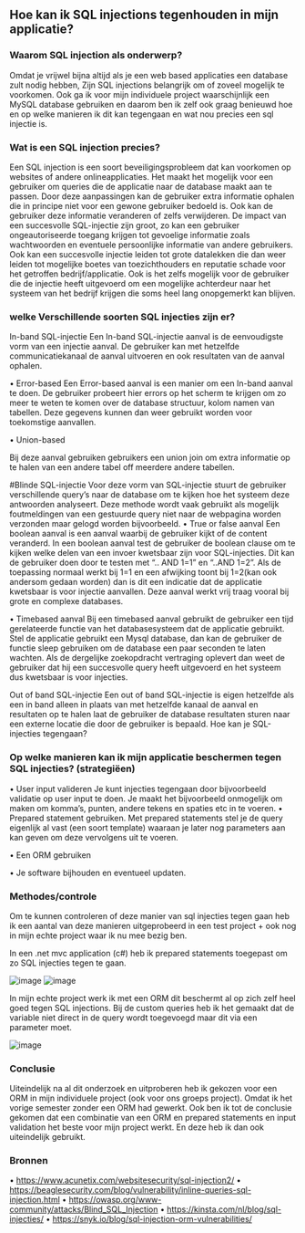 ## Hoe kan ik SQL injections tegenhouden in mijn applicatie?

### Waarom SQL injection als onderwerp?

Omdat je vrijwel bijna altijd als je een web based applicaties een database zult nodig hebben, Zijn SQL injections belangrijk om of zoveel mogelijk te voorkomen. Ook ga ik voor mijn individuele project waarschijnlijk een MySQL database gebruiken en daarom ben ik zelf ook graag benieuwd hoe en op welke manieren ik dit kan tegengaan en wat nou precies een sql injectie is.


### Wat is een SQL injection precies?
Een SQL injection is een soort beveiligingsprobleem dat kan voorkomen op websites of andere onlineapplicaties. Het maakt het mogelijk voor een gebruiker om queries die de applicatie naar de database maakt aan te passen. Door deze aanpassingen kan de gebruiker extra informatie ophalen die in principe niet voor een gewone gebruiker bedoeld is. Ook kan de gebruiker deze informatie veranderen of zelfs verwijderen. De impact van een succesvolle SQL-injectie zijn groot, zo kan een gebruiker ongeautoriseerde toegang krijgen tot gevoelige informatie zoals wachtwoorden en eventuele persoonlijke informatie van andere gebruikers.
Ook kan een succesvolle injectie leiden tot grote datalekken die dan weer leiden tot mogelijke boetes van toezichthouders en reputatie schade voor het getroffen bedrijf/applicatie. Ook is het zelfs mogelijk voor de gebruiker die de injectie heeft uitgevoerd om een mogelijke achterdeur naar het systeem van het bedrijf krijgen die soms heel lang onopgemerkt kan blijven. 

### welke Verschillende soorten SQL injecties zijn er?
In-band SQL-injectie
Een In-band SQL-injectie aanval is de eenvoudigste vorm van een injectie aanval. De gebruiker kan met hetzelfde communicatiekanaal de aanval uitvoeren en ook resultaten van de aanval ophalen.

•	Error-based
Een Error-based aanval is een manier om een In-band aanval te doen. De gebruiker probeert hier errors op het scherm te krijgen om zo meer te weten te komen over de database structuur, kolom namen van tabellen. Deze gegevens kunnen dan weer gebruikt worden voor toekomstige aanvallen.

•	Union-based

Bij deze aanval gebruiken gebruikers een union join om extra informatie op te halen van een andere tabel off meerdere andere tabellen.


#Blinde SQL-injectie
Voor deze vorm van SQL-injectie stuurt de gebruiker verschillende query’s naar de database om te kijken hoe het systeem deze antwoorden analyseert. Deze methode wordt vaak gebruikt als mogelijk foutmeldingen van een gestuurde query niet naar de webpagina worden verzonden maar gelogd worden bijvoorbeeld.
•	True or false aanval
Een boolean aanval is een aanval waarbij de gebruiker kijkt of de content veranderd. In een boolean aanval test de gebruiker de boolean clause om te kijken welke delen van een invoer kwetsbaar zijn voor SQL-injecties.  Dit kan de gebruiker doen door te testen met “.. AND 1=1” en “..AND 1=2”. Als de toepassing normaal werkt bij 1=1 en een afwijking toont bij 1=2(kan ook andersom gedaan worden) dan is dit een indicatie dat de applicatie kwetsbaar is voor injectie aanvallen. Deze aanval werkt vrij traag vooral bij grote en complexe databases.

•	Timebased aanval
Bij een timebased aanval gebruikt de gebruiker een tijd gerelateerde functie van het databasesysteem dat de applicatie gebruikt. Stel de applicatie gebruikt een Mysql database, dan kan de gebruiker de functie sleep gebruiken om de database een paar seconden te laten wachten. Als de dergelijke zoekopdracht vertraging oplevert dan weet de gebruiker dat hij een succesvolle query heeft uitgevoerd en het systeem dus kwetsbaar is voor injecties.



Out of band SQL-injectie
Een out of band SQL-injectie is eigen hetzelfde als een in band alleen in plaats van met hetzelfde kanaal de aanval en resultaten op te halen laat de gebruiker de database resultaten sturen naar een externe locatie die door de gebruiker is bepaald.
Hoe kan je SQL-injecties tegengaan?

### Op welke manieren kan ik mijn applicatie beschermen tegen SQL injecties? (strategiëen)
•	User input valideren
Je kunt injecties tegengaan door bijvoorbeeld validatie op user input te doen. Je maakt het bijvoorbeeld onmogelijk om maken om komma’s, punten, andere tekens en spaties etc in te voeren. 
•	Prepared statement gebruiken. Met prepared statements stel je de query eigenlijk al vast (een soort template) waaraan je later nog parameters aan kan geven om deze vervolgens uit te voeren.

•	Een ORM gebruiken

•	Je software bijhouden en eventueel updaten.

### Methodes/controle
Om te kunnen controleren of deze manier van sql injecties tegen gaan heb ik een aantal van deze manieren uitgeprobeerd in een test project + ook nog in mijn echte project waar ik nu mee bezig ben.

In een .net mvc application (c#) heb ik prepared statements toegepast om zo SQL injecties tegen te gaan.

![image](https://user-images.githubusercontent.com/79633852/158549819-5f637893-f726-4ed9-8f1a-d2513bcc1f8d.png)
![image](https://user-images.githubusercontent.com/79633852/170222710-676b3ce9-781a-48fe-9bbb-e61fadb988b3.png)


In mijn echte project werk ik met een ORM dit beschermt al op zich zelf heel goed tegen SQL injections. Bij de custom queries heb ik het gemaakt dat de variable niet direct in de query wordt toegevoegd maar dit via een parameter moet. 

![image](https://user-images.githubusercontent.com/79633852/170225718-5ffbf541-7adb-4312-a0ef-d6279d659c33.png)


### Conclusie

Uiteindelijk na al dit onderzoek en uitproberen heb ik gekozen voor een ORM in mijn individuele project (ook voor ons groeps project). Omdat ik het vorige semester zonder een ORM had gewerkt. Ook ben ik tot de conclusie gekomen dat een combinatie van een ORM en prepared statements en input validation het beste voor mijn project werkt. En deze heb ik dan ook uiteindelijk gebruikt.



### Bronnen
•	https://www.acunetix.com/websitesecurity/sql-injection2/
•	https://beaglesecurity.com/blog/vulnerability/inline-queries-sql-injection.html
•	https://owasp.org/www-community/attacks/Blind_SQL_Injection
•	https://kinsta.com/nl/blog/sql-injecties/
•	 https://snyk.io/blog/sql-injection-orm-vulnerabilities/
